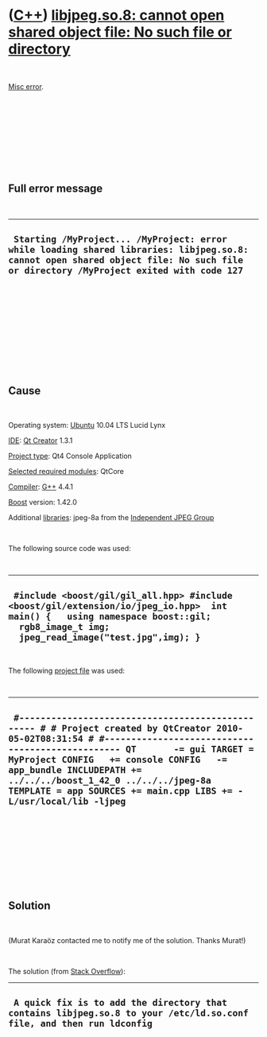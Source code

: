 



 

 

 

 

 

([C++](Cpp.md)) [libjpeg.so.8: cannot open shared object file: No such file or directory](CppMiscErrorLibjpegSoCannotOpenSharedObjectFileNoSuchFileOrDirectory.md)
====================================================================================================================================================================

 

[Misc error](CppMiscError.md).

 

 

 

 

 

Full error message
------------------

 

  -------------------------------------------------------------------------------------------------------------------------------------------------------------------------------------
  ` Starting /MyProject... /MyProject: error while loading shared libraries: libjpeg.so.8: cannot open shared object file: No such file or directory /MyProject exited with code 127`
  -------------------------------------------------------------------------------------------------------------------------------------------------------------------------------------

 

 

 

 

 

 

Cause
-----

 

Operating system: [Ubuntu](http://www.ubuntu.com) 10.04 LTS Lucid Lynx

[IDE](CppIde.md): [Qt Creator](CppQt.md) 1.3.1

[Project type](CppQtProjectType.md): Qt4 Console Application

[Selected required modules](CppQtCreatorSelectRequiredModules.png):
QtCore

[Compiler](CppCompiler.md): [G++](CppGpp.md) 4.4.1

[Boost](CppBoost.md) version: 1.42.0

Additional [libraries](CppLibrary.md): jpeg-8a from the [Independent
JPEG Group](http://www.ijg.org)

 

The following source code was used:

 

  ----------------------------------------------------------------------------------------------------------------------------------------------------------------------------------------
  ` #include <boost/gil/gil_all.hpp> #include <boost/gil/extension/io/jpeg_io.hpp>  int main() {   using namespace boost::gil;   rgb8_image_t img;   jpeg_read_image("test.jpg",img); }`
  ----------------------------------------------------------------------------------------------------------------------------------------------------------------------------------------

 

The following [project file](CppQtProjectFile.md) was used:

 

  ------------------------------------------------------------------------------------------------------------------------------------------------------------------------------------------------------------------------------------------------------------------------------------------------------------------------------------------------------------------------
  ` #------------------------------------------------- # # Project created by QtCreator 2010-05-02T08:31:54 # #------------------------------------------------- QT       -= gui TARGET = MyProject CONFIG   += console CONFIG   -= app_bundle INCLUDEPATH += ../../../boost_1_42_0 ../../../jpeg-8a TEMPLATE = app SOURCES += main.cpp LIBS += -L/usr/local/lib -ljpeg`
  ------------------------------------------------------------------------------------------------------------------------------------------------------------------------------------------------------------------------------------------------------------------------------------------------------------------------------------------------------------------------

 

 

 

 

 

Solution
--------

 

(Murat Karaöz contacted me to notify me of the solution. Thanks Murat!)

 

The solution (from [Stack
Overflow](http://stackoverflow.com/questions/5545580/pil-libjpeg-so-8-cannot-open-shared-object-file-no-such-file-or-directory)):

  -----------------------------------------------------------------------------------------------------------------------
  ` A quick fix is to add the directory that contains libjpeg.so.8 to your /etc/ld.so.conf file, and then run ldconfig`
  -----------------------------------------------------------------------------------------------------------------------

 

 

 

 

 

 





 




